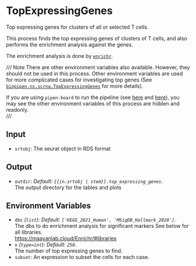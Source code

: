 # TopExpressingGenes

Top expressing genes for clusters of all or selected T cells.



This process finds the top expressing genes of clusters of T cells, and also
performs the enrichment analysis against the genes.<br />

The enrichment analysis is done by
[`enrichr`](https://maayanlab.cloud/Enrichr/).<br />

/// Note
There are other environment variables also available. However, they should not
be used in this process. Other environment variables are used for more
complicated cases for investigating top genes
(See [`biopipen.ns.scrna.TopExpressingGenes`](https://pwwang.github.io/biopipen/api/biopipen.ns.scrna/#biopipen.ns.scrna.TopExpressingGenes) for more details).<br />

If you are using `pipen-board` to run the pipeline
(see [here](../running.md#run-the-pipeline-via-pipen-board) and
[here](../running.md#run-the-pipeline-via-pipen-board-using-docker-image)),
you may see the other environment variables of this process are hidden and
readonly.<br />
///

## Input

- `srtobj`:
    The seurat object in RDS format

## Output

- `outdir`: *Default: `{{in.srtobj | stem}}.top_expressing_genes`*. <br />
    The output directory for the tables and plots

## Environment Variables

- `dbs` *(`list`)*: *Default: `['KEGG_2021_Human', 'MSigDB_Hallmark_2020']`*. <br />
    The dbs to do enrichment analysis for significant
    markers See below for all libraries.<br />
    <https://maayanlab.cloud/Enrichr/#libraries>
- `n` *(`type=int`)*: *Default: `250`*. <br />
    The number of top expressing genes to find.<br />
- `subset`:
    An expression to subset the cells for each case.<br />

